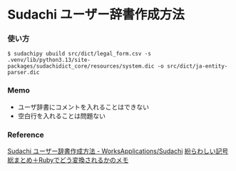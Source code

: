 # Sudachi ユーザー辞書作成方法

### 使い方

```
$ sudachipy ubuild src/dict/legal_form.csv -s .venv/lib/python3.13/site-packages/sudachidict_core/resources/system.dic -o src/dict/ja-entity-parser.dic
```

### Memo
* ユーザ辞書にコメントを入れることはできない
* 空白行を入れることは問題ない

### Reference
[Sudachi ユーザー辞書作成方法 - WorksApplications/Sudachi](https://github.com/WorksApplications/Sudachi/blob/develop/docs/user_dict.md)
[紛らわしい記号総まとめ＋Rubyでどう変換されるかのメモ](https://qiita.com/YSRKEN/items/edb5bab23b7d92a3bf63)